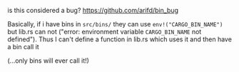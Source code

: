 is this considered a bug? https://github.com/arifd/bin_bug

Basically, if i have bins in `src/bins/`  they can use `env!("CARGO_BIN_NAME")` but lib.rs can not ("error: environment variable `CARGO_BIN_NAME` not defined"). Thus I can't define a function in lib.rs which uses it and then have a bin call it

(...only bins will ever call it!)